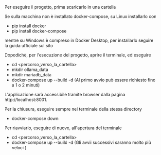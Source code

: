 Per eseguire il progetto, prima scaricarlo in una cartella

Se sulla macchina non è installato docker-compose, su Linux installarlo con 
 - pip install docker
 - pip install docker-compose

mentre su Windows è compreso in Docker Desktop, per installarlo seguire la guida ufficiale sul sito


Dopodichè, per l'esecuzione del progetto, aprire il terminale, ed eseguire
 - cd <percorso_verso_la_cartella>
 - mkdir ollama_data
 - mkdir mariadb_data
 - docker-compose up --build -d (Al primo avvio può essere richiesto fino a 1 o 2 minuti)

L'applicazione sarà accessibile tramite browser dalla pagina http://localhost:8001.

Per la chiusura, eseguire sempre nel terminale della stessa directory
 - docker-compose down

Per riavviarlo, eseguire di nuovo, all'apertura del terminale
 - cd <percorso_verso_la_cartella>
 - docker-compose up --build -d (Gli avvii successivi saranno molto più veloci )
